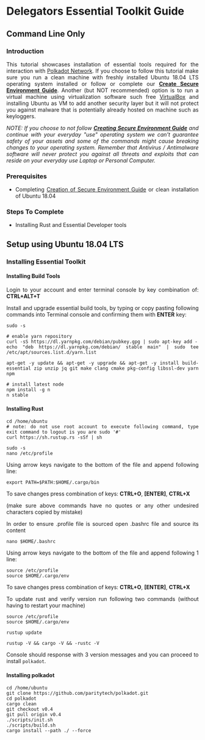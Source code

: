 <div style="text-align: justify">

# Delegators Essential Toolkit Guide


## Command Line Only


### Introduction

This tutorial showcases installation of essential tools required for the interaction with [Polkadot Network](https://polkadot.network). If you choose to follow this tutorial make sure you run a clean machine with freshly installed Ubuntu 18.04 LTS operating system installed or follow or complete our **[Create Secure Environment Guide](TBD)**. Another (but NOT recommended) option is to run a virtual machine using virtualization software such free [VirtualBox](https://www.virtualbox.org/) and installing Ubuntu as VM to add another security layer but it will not protect you against malware that is potentially already hosted on machine such as keyloggers.

_NOTE: If you choose to not follow **[Creating Secure Environment Guide](TBD)** and continue with your everyday "use" operating system we can't guarantee safety of your assets and some of the commands might cause breaking changes to your operating system. Remember that Antivirus / Antimalware software will never protect you against all threats and exploits that can reside on your everyday use Laptop or Personal Computer._


### Prerequisites

*   Completing [Creation of Secure Environment Guide](TBD) or clean installation of Ubuntu 18.04


### Steps To Complete

*   Installing Rust and Essential Developer tools


## Setup using Ubuntu 18.04 LTS


### Installing Essential Toolkit

#### Installing Build Tools

Login to your account and enter terminal console by key combination of: **CTRL+ALT+T**

Install and upgrade essential build tools, by typing or copy pasting following commands into Terminal console and confirming them with **ENTER** key:


```
sudo -s

# enable yarn repository
curl -sS https://dl.yarnpkg.com/debian/pubkey.gpg | sudo apt-key add -
echo "deb https://dl.yarnpkg.com/debian/ stable main" | sudo tee /etc/apt/sources.list.d/yarn.list

apt-get -y update && apt-get -y upgrade && apt-get -y install build-essential zip unzip jq git make clang cmake pkg-config libssl-dev yarn npm

# install latest node
npm install -g n
n stable
```


#### Installing Rust

```
cd /home/ubuntu
# note: do not use root account to execute following command, type exit command to logout is you are sudo '#'
curl https://sh.rustup.rs -sSf | sh

sudo -s
nano /etc/profile
```


Using arrow keys navigate to the bottom of the file and append following line:


```
export PATH=$PATH:$HOME/.cargo/bin
```


To save changes press combination of keys: **CTRL+O**, **[ENTER]**, **CTRL+X**

(make sure above commands have no quotes or any other undesired characters copied by mistake)

In order to ensure .profile file is sourced open .bashrc file and source its content


```
nano $HOME/.bashrc
```


Using arrow keys navigate to the bottom of the file and append following 1 line:


```
source /etc/profile
source $HOME/.cargo/env
```


To save changes press combination of keys: **CTRL+O**, **[ENTER]**, **CTRL+X**

To update rust and verify version run following two commands (without having to restart your machine)


```
source /etc/profile
source $HOME/.cargo/env

rustup update

rustup -V && cargo -V && -rustc -V
```

Console should response with 3 version messages and you can proceed to install `polkadot`.



#### Installing polkadot

```
cd /home/ubuntu
git clone https://github.com/paritytech/polkadot.git
cd polkadot
cargo clean
git checkout v0.4
git pull origin v0.4
./scripts/init.sh
./scripts/build.sh
cargo install --path ./ --force
```

</div>
